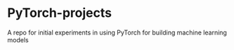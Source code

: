 # PyTorch-projects
A repo for initial experiments in using PyTorch for building machine learning models
